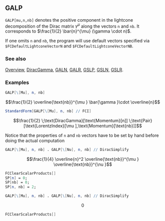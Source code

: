 ## GALP

`GALP[mu,n,nb]` denotes the positive component in the lightcone decomposition of the Dirac matrix $\gamma^{\mu }$  along the vectors `n` and `nb`. It corresponds to $\frac{1}{2} \bar{n}^{\mu} (\gamma \cdot n)$.

If one omits `n` and `nb`, the program will use default vectors specified via `$FCDefaultLightconeVectorN` and `$FCDefaultLightconeVectorNB`.

### See also

[Overview](Extra/FeynCalc.md), [DiracGamma](DiracGamma.md), [GALN](GALN.md), [GALR](GALR.md), [GSLP](GSLP.md), [GSLN](GSLN.md), [GSLR](GSLR.md).

### Examples

```mathematica
GALP[\[Mu], n, nb]
```

$$\frac{1}{2} \overline{\text{nb}}^{\mu } \bar{\gamma }\cdot \overline{n}$$

```mathematica
StandardForm[GALP[\[Mu], n, nb] // FCI]
```

$$\frac{1}{2} \;\text{DiracGamma}[\text{Momentum}[n]] \;\text{Pair}[\text{LorentzIndex}[\mu ],\text{Momentum}[\text{nb}]]$$

Notice that the properties of `n` and `nb` vectors have to be set by hand before doing the actual computation

```mathematica
GALP[\[Mu], n, nb] . GALP[\[Nu], n, nb] // DiracSimplify
```

$$\frac{1}{4} \overline{n}^2 \overline{\text{nb}}^{\mu } \overline{\text{nb}}^{\nu }$$

```mathematica
FCClearScalarProducts[]
SP[n] = 0;
SP[nb] = 0;
SP[n, nb] = 2;
```

```mathematica
GALP[\[Mu], n, nb] . GALP[\[Nu], n, nb] // DiracSimplify
```

$$0$$

```mathematica
FCClearScalarProducts[]
```